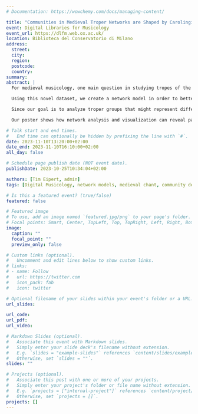 ```yaml
---
# Documentation: https://wowchemy.com/docs/managing-content/

title: "Communities in Medieval Troper Networks are Shaped by Carolingian Politics"
event: Digital Libraries for Musicology
event_url: https://dlfm.web.ox.ac.uk/
location: Biblioteca del Conservatorio di Milano
address:
  street:
  city:
  region:
  postcode:
  country:
summary:
abstract: |
  For medieval musicology, one main question in studying tropes of the mass is how individual tropes spread regionally, and how different manuscripts group together based on shared trope elements. Often, a clear split between an Anglo-French style and a Germanic repertoire is observed. Here, we present a new dataset and analyze it using a network model. The data is derived from volumes of Corpus Troporum (CT), which contains thousands of trope elements from different medieval European manuscripts, so-called tropers. The trope element synopses of the chants for the main feasts Christmas and Easter, as well as the feasts of the Saints were digitized, in part relying on optical character recognition (OCR). 

  Using this novel dataset, we create a network model in order to better understand how different manuscripts relate to one another, based on their shared content. We generalize the similarity metrics used in a previous study and construct a monopartite graph using the networkx Python library. In our model, nodes represent tropers and are mapped to their geographical locations of origin according to CT. 

  Since our goal is to analyze troper groups that might represent different traditions, we employ an unsupervised community detection algorithm to partition the graph. The regional groups we found might be tied to the political situation when the tropes were first created: The separation of the Carolingian empire into three different zones in 943 a.D. Interestingly, not all found communities are regionally close, demonstrating that geographical distance is not always the most important factor. 

  Our poster shows how network analysis and visualization can reveal patterns in concordance data. These patterns can further be related to and potentially explained by prior scholarship. The poster prominently features a central visualization, displaying the network of manuscripts and their similarities, from which the hypothesis can also be traced: The grouping, which is discernible from the data using community detection algorithms, aligns with the divisions of the Carolingian empire post-943. We further provide information about means of accessing the data to reproduce our results.

# Talk start and end times.
#   End time can optionally be hidden by prefixing the line with `#`.
date: 2023-11-10T13:20:00+02:00
date_end: 2023-11-10T16:10:00+02:00
all_day: false

# Schedule page publish date (NOT event date).
publishDate: 2023-10-25T10:34:04+02:00

authors: [Tim Eipert, admin]
tags: [Digital Musicology, network models, medieval chant, community detection]

# Is this a featured event? (true/false)
featured: false

# Featured image
# To use, add an image named `featured.jpg/png` to your page's folder. 
# Focal points: Smart, Center, TopLeft, Top, TopRight, Left, Right, BottomLeft, Bottom, BottomRight.
image:
  caption: ""
  focal_point: ""
  preview_only: false

# Custom links (optional).
#   Uncomment and edit lines below to show custom links.
# links:
# - name: Follow
#   url: https://twitter.com
#   icon_pack: fab
#   icon: twitter

# Optional filename of your slides within your event's folder or a URL.
url_slides:

url_code:
url_pdf:
url_video:

# Markdown Slides (optional).
#   Associate this event with Markdown slides.
#   Simply enter your slide deck's filename without extension.
#   E.g. `slides = "example-slides"` references `content/slides/example-slides.md`.
#   Otherwise, set `slides = ""`.
slides: ""

# Projects (optional).
#   Associate this post with one or more of your projects.
#   Simply enter your project's folder or file name without extension.
#   E.g. `projects = ["internal-project"]` references `content/project/deep-learning/index.md`.
#   Otherwise, set `projects = []`.
projects: []
---
```

